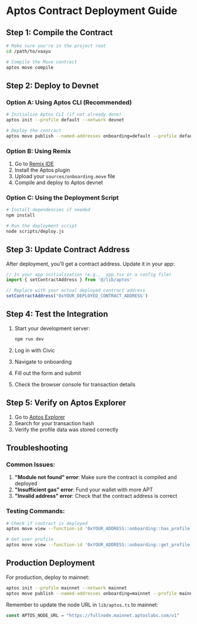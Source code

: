 # Aptos Contract Deployment Guide

## Step 1: Compile the Contract

```bash
# Make sure you're in the project root
cd /path/to/vaayu

# Compile the Move contract
aptos move compile
```

## Step 2: Deploy to Devnet

### Option A: Using Aptos CLI (Recommended)

```bash
# Initialize Aptos CLI (if not already done)
aptos init --profile default --network devnet

# Deploy the contract
aptos move publish --named-addresses onboarding=default --profile default
```

### Option B: Using Remix

1. Go to [Remix IDE](https://remix.ethereum.org/)
2. Install the Aptos plugin
3. Upload your `sources/onboarding.move` file
4. Compile and deploy to Aptos devnet

### Option C: Using the Deployment Script

```bash
# Install dependencies if needed
npm install

# Run the deployment script
node scripts/deploy.js
```

## Step 3: Update Contract Address

After deployment, you'll get a contract address. Update it in your app:

```javascript
// In your app initialization (e.g., _app.tsx or a config file)
import { setContractAddress } from '@/lib/aptos'

// Replace with your actual deployed contract address
setContractAddress('0xYOUR_DEPLOYED_CONTRACT_ADDRESS')
```

## Step 4: Test the Integration

1. Start your development server:
   ```bash
   npm run dev
   ```

2. Log in with Civic
3. Navigate to onboarding
4. Fill out the form and submit
5. Check the browser console for transaction details

## Step 5: Verify on Aptos Explorer

1. Go to [Aptos Explorer](https://explorer.aptoslabs.com/)
2. Search for your transaction hash
3. Verify the profile data was stored correctly

## Troubleshooting

### Common Issues:

1. **"Module not found" error**: Make sure the contract is compiled and deployed
2. **"Insufficient gas" error**: Fund your wallet with more APT
3. **"Invalid address" error**: Check that the contract address is correct

### Testing Commands:

```bash
# Check if contract is deployed
aptos move view --function-id '0xYOUR_ADDRESS::onboarding::has_profile' --args '0xUSER_ADDRESS'

# Get user profile
aptos move view --function-id '0xYOUR_ADDRESS::onboarding::get_profile' --args '0xUSER_ADDRESS'
```

## Production Deployment

For production, deploy to mainnet:

```bash
aptos init --profile mainnet --network mainnet
aptos move publish --named-addresses onboarding=mainnet --profile mainnet
```

Remember to update the node URL in `lib/aptos.ts` to mainnet:
```javascript
const APTOS_NODE_URL = "https://fullnode.mainnet.aptoslabs.com/v1"
``` 